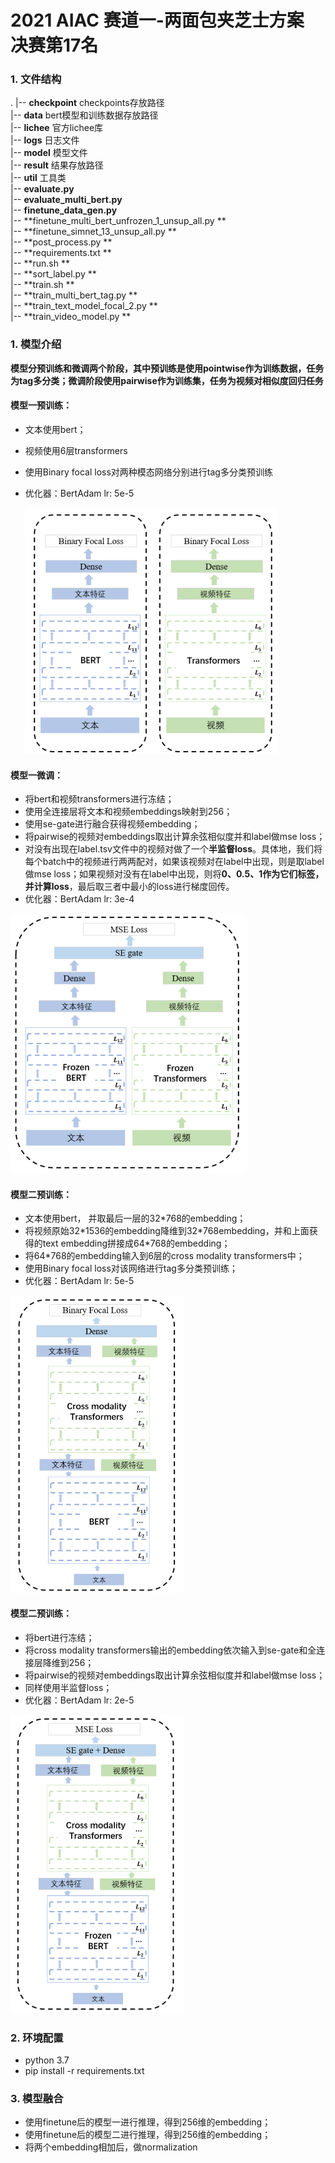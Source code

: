 # 2021 AIAC 赛道一-两面包夹芝士方案 决赛第17名
### 1. 文件结构
.
|-- **checkpoint** checkpoints存放路径  
|-- **data** bert模型和训练数据存放路径  
|-- **lichee** 官方lichee库  
|-- **logs** 日志文件  
|-- **model** 模型文件  
|-- **result** 结果存放路径  
|-- **util** 工具类  
|-- **evaluate.py**   
|-- **evaluate_multi_bert.py**   
|-- **finetune_data_gen.py**  
|-- **finetune_multi_bert_unfrozen_1_unsup_all.py **   
|-- **finetune_simnet_13_unsup_all.py **   
|-- **post_process.py **  
|-- **requirements.txt **  
|-- **run.sh **  
|-- **sort_label.py **  
|-- **train.sh **  
|-- **train_multi_bert_tag.py **  
|-- **train_text_model_focal_2.py **  
|-- **train_video_model.py **     

### 1. 模型介绍

**模型分预训练和微调两个阶段，其中预训练是使用pointwise作为训练数据，任务为tag多分类；微调阶段使用pairwise作为训练集，任务为视频对相似度回归任务**

####  **模型一预训练：**

- 文本使用bert；

- 视频使用6层transformers

- 使用Binary focal loss对两种模态网络分别进行tag多分类预训练

- 优化器：BertAdam lr: 5e-5

  <img src="picture/model_1_train.png" alt="avatar" style="zoom:50%;" />

#### **模型一微调：**

- 将bert和视频transformers进行冻结；
- 使用全连接层将文本和视频embeddings映射到256；
- 使用se-gate进行融合获得视频embedding；
- 将pairwise的视频对embeddings取出计算余弦相似度并和label做mse loss；
- 对没有出现在label.tsv文件中的视频对做了一个**半监督loss**。具体地，我们将每个batch中的视频进行两两配对，如果该视频对在label中出现，则是取label做mse loss；如果视频对没有在label中出现，则将**0、0.5、1作为它们标签，并计算loss**，最后取三者中最小的loss进行梯度回传。
- 优化器：BertAdam lr: 3e-4

<img src="picture/model_1_finetune.png" alt="avatar" style="zoom:50%;" />



#### **模型二预训练：**

- 文本使用bert， 并取最后一层的32*768的embedding；
- 将视频原始32\*1536的embedding降维到32\*768embedding，并和上面获得的text embedding拼接成64*768的embedding；
- 将64*768的embedding输入到6层的cross modality transformers中；
- 使用Binary focal loss对该网络进行tag多分类预训练；
- 优化器：BertAdam lr: 5e-5

<img src="picture/model_2_train.png" alt="avatar" style="zoom:50%;" />

#### **模型二预训练：**

- 将bert进行冻结；
- 将cross modality transformers输出的embedding依次输入到se-gate和全连接层降维到256；
- 将pairwise的视频对embeddings取出计算余弦相似度并和label做mse loss；
- 同样使用半监督loss；
- 优化器：BertAdam lr: 2e-5

<img src="picture/model_2_finetune.png" alt="avatar" style="zoom:50%;" />

### **2. 环境配置**

- python 3.7   
- pip install -r requirements.txt      



### **3. 模型融合**

- 使用finetune后的模型一进行推理，得到256维的embedding；
- 使用finetune后的模型二进行推理，得到256维的embedding；
- 将两个embedding相加后，做normalization


